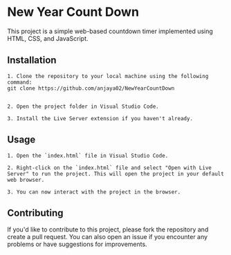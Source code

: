 
# New Year Count Down

This project is a simple web-based countdown timer implemented using HTML, CSS, and JavaScript.

## Installation

    1. Clone the repository to your local machine using the following command:
    git clone https://github.com/anjaya02/NewYearCountDown


    2. Open the project folder in Visual Studio Code.

    3. Install the Live Server extension if you haven't already. 

## Usage

    1. Open the `index.html` file in Visual Studio Code.

    2. Right-click on the `index.html` file and select "Open with Live Server" to run the project. This will open the project in your default web browser.

    3. You can now interact with the project in the browser.

## Contributing

If you'd like to contribute to this project, please fork the repository and create a pull request. You can also open an issue if you encounter any problems or have suggestions for improvements.







